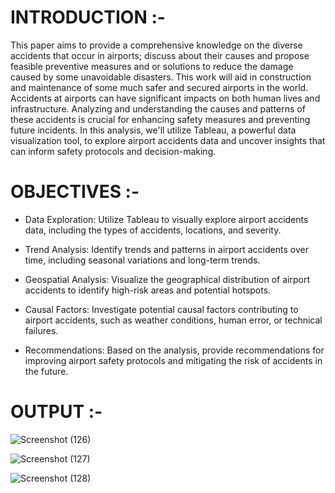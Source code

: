 # INTRODUCTION :-
This paper aims to provide a comprehensive knowledge on the diverse accidents that occur in airports; discuss about their causes and propose feasible preventive measures and or solutions to reduce the damage caused by some unavoidable disasters. This work will aid in construction and maintenance of some much safer and secured airports in the world.
Accidents at airports can have significant impacts on both human lives and infrastructure. Analyzing and understanding the causes and patterns of these accidents is crucial for enhancing safety measures and preventing future incidents. In this analysis, we'll utilize Tableau, a powerful data visualization tool, to explore airport accidents data and uncover insights that can inform safety protocols and decision-making.

# OBJECTIVES :-

* Data Exploration: Utilize Tableau to visually explore airport accidents data, including the types of accidents, locations, and severity.

* Trend Analysis: Identify trends and patterns in airport accidents over time, including seasonal variations and long-term trends.

* Geospatial Analysis: Visualize the geographical distribution of airport accidents to identify high-risk areas and potential hotspots.

* Causal Factors: Investigate potential causal factors contributing to airport accidents, such as weather conditions, human error, or technical failures.

* Recommendations: Based on the analysis, provide recommendations for improving airport safety protocols and mitigating the risk of accidents in the future.

# OUTPUT :-

![Screenshot (126)](https://github.com/anuragujawane/Airport-accidents-Tableau/assets/94692147/8575d663-5836-4785-8c80-c00a84631640)

![Screenshot (127)](https://github.com/anuragujawane/Airport-accidents-Tableau/assets/94692147/70e5d5af-73a8-49c1-8ba0-c5970423f881)

![Screenshot (128)](https://github.com/anuragujawane/Airport-accidents-Tableau/assets/94692147/62d83224-2ea2-455b-ba87-694a0f4ce9ff)
